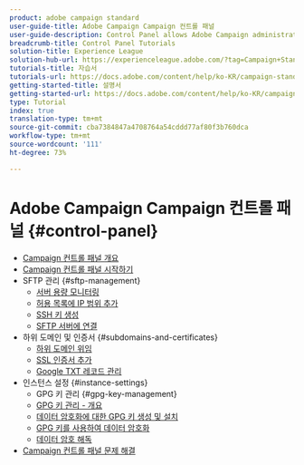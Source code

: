 ```yaml
---
product: adobe campaign standard
user-guide-title: Adobe Campaign Campaign 컨트롤 패널
user-guide-description: Control Panel allows Adobe Campaign administrators to monitor key assets and perform administrative tasks, such as managing the SFTP storage by instance or allow list IP addresses.
breadcrumb-title: Control Panel Tutorials
solution-title: Experience League
solution-hub-url: https://experienceleague.adobe.com/?tag=Campaign+Standard#recommended/solutions/campaign
tutorials-title: 자습서
tutorials-url: https://docs.adobe.com/content/help/ko-KR/campaign-standard-learn/tutorials/overview.html
getting-started-title: 설명서
getting-started-url: https://docs.adobe.com/content/help/ko-KR/campaign-standard/using/campaign-standard-home.html
type: Tutorial
index: true
translation-type: tm+mt
source-git-commit: cba7384847a4708764a54cddd77af80f3b760dca
workflow-type: tm+mt
source-wordcount: '111'
ht-degree: 73%

---
```



# Adobe Campaign Campaign 컨트롤 패널 {#control-panel}

+ [Campaign 컨트롤 패널 개요](/help/control-panel-tutorials/control-panel-overview.md)
+ [Campaign 컨트롤 패널 시작하기](/help/control-panel-tutorials/getting-started-with-the-control-panel.md)
+ SFTP 관리 {#sftp-management}
   + [서버 용량 모니터링](/help/control-panel-tutorials/sftp-management/monitoring-server-capacity-allow-listing-adding-ssh-key.md)
   + [허용 목록에 IP 범위 추가](/help/control-panel-tutorials/sftp-management/adding-ip-range-to-allow-list.md)
   + [SSH 키 생성](/help/control-panel-tutorials/sftp-management/generate-ssh-key.md)
   + [SFTP 서버에 연결](/help/control-panel-tutorials/sftp-management/connect-to-sftp-server.md)
+ 하위 도메인 및 인증서 {#subdomains-and-certificates}
   + [하위 도메인 위임](/help/control-panel-tutorials/subdomains-and-certificates/subdomain-delegation.md)
   + [SSL 인증서 추가](/help/control-panel-tutorials/subdomains-and-certificates/adding-ssl-certificates.md)
   + [Google TXT 레코드 관리](/help/control-panel-tutorials/subdomains-and-certificates/google-txt-record-management.md)
+ 인스턴스 설정 {#instance-settings}
   + GPG 키 관리 {#gpg-key-management}
   + [GPG 키 관리 - 개요](/help/control-panel-tutorials/instance-settings/gpg-key-management/gpg-key-management-overview.md)
   + [데이터 암호화에 대한 GPG 키 생성 및 설치](/help/control-panel-tutorials/instance-settings/gpg-key-management/generating-and-installing-gpg-keys-for-data-encryption.md)
   + [GPG 키를 사용하여 데이터 암호화](/help/control-panel-tutorials/instance-settings/gpg-key-management/using-a-gpg-key-to-encrypt-data.md)
   + [데이터 암호 해독](/help/control-panel-tutorials/instance-settings/gpg-key-management/decrypting-data.md)
+ [Campaign 컨트롤 패널 문제 해결](/help/control-panel-tutorials/trouble-shooting.md)